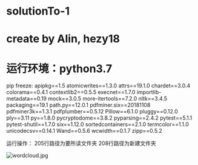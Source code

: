 # solutionTo-1

# create by Alin, hezy18

# 运行环境：python3.7

pip freeze:
apipkg==1.5
atomicwrites==1.3.0
attrs==19.1.0
chardet==3.0.4
colorama==0.4.1
contextlib2==0.5.5
execnet==1.7.0
importlib-metadata==0.19
mock==3.0.5
more-itertools==7.2.0
nltk==3.4.5
packaging==19.1
path.py==12.0.1
pdfminer.six==20181108
pdfminer3k==1.3.1
pdfplumber==0.5.12
Pillow==6.1.0
pluggy==0.12.0
ply==3.11
py==1.8.0
pycryptodome==3.8.2
pyparsing==2.4.2
pytest==5.1.1
pytest-shutil==1.7.0
six==1.12.0
sortedcontainers==2.1.0
termcolor==1.1.0
unicodecsv==0.14.1
Wand==0.5.6
wcwidth==0.1.7
zipp==0.5.2


运行操作：
205行路径为要所读文件夹
208行路径为新建文件夹

![wordcloud.jpg](https://i.loli.net/2019/08/23/a4STwhO6qU81ipM.jpg)
